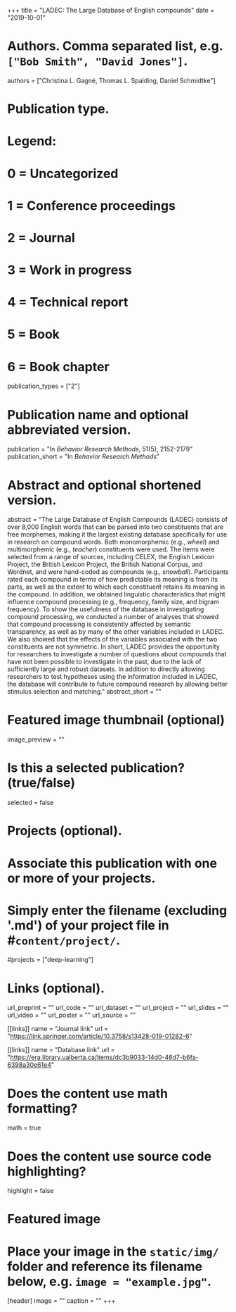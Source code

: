 +++
title = "LADEC: The Large Database of English compounds"
date = "2019-10-01"

# Authors. Comma separated list, e.g. `["Bob Smith", "David Jones"]`.
authors = ["Christina L. Gagné, Thomas L. Spalding, Daniel Schmidtke"]

# Publication type.
# Legend:
# 0 = Uncategorized
# 1 = Conference proceedings
# 2 = Journal
# 3 = Work in progress
# 4 = Technical report
# 5 = Book
# 6 = Book chapter
publication_types = ["2"]

# Publication name and optional abbreviated version.
publication = "In *Behavior Research Methods*, 51(5), 2152-2179"
publication_short = "In *Behavior Research Methods*"

# Abstract and optional shortened version.
abstract = "The Large Database of English Compounds (LADEC) consists of over 8,000 English words that can be parsed into two constituents that are free morphemes, making it the largest existing database specifically for use in research on compound words. Both monomorphemic (e.g., *wheel*) and multimorphemic (e.g., *teacher*) constituents were used. The items were selected from a range of sources, including CELEX, the English Lexicon Project, the British Lexicon Project, the British National Corpus, and Wordnet, and were hand-coded as compounds (e.g., *snowball*). Participants rated each compound in terms of how predictable its meaning is from its parts, as well as the extent to which each constituent retains its meaning in the compound. In addition, we obtained linguistic characteristics that might influence compound processing (e.g., frequency, family size, and bigram frequency). To show the usefulness of the database in investigating compound processing, we conducted a number of analyses that showed that compound processing is consistently affected by semantic transparency, as well as by many of the other variables included in LADEC. We also showed that the effects of the variables associated with the two constituents are not symmetric. In short, LADEC provides the opportunity for researchers to investigate a number of questions about compounds that have not been possible to investigate in the past, due to the lack of sufficiently large and robust datasets. In addition to directly allowing researchers to test hypotheses using the information included in LADEC, the database will contribute to future compound research by allowing better stimulus selection and matching."
abstract_short = ""

# Featured image thumbnail (optional)
image_preview = ""

# Is this a selected publication? (true/false)
selected = false

# Projects (optional).
#   Associate this publication with one or more of your projects.
#   Simply enter the filename (excluding '.md') of your project file in #`content/project/`.
#projects = ["deep-learning"]

# Links (optional). 
url_preprint = ""
url_code = ""
url_dataset = ""
url_project = ""
url_slides = ""
url_video = ""
url_poster = ""
url_source = ""

[[links]]
name = "Journal link"
url = "https://link.springer.com/article/10.3758/s13428-019-01282-6"

[[links]]
name = "Database link"
url = "https://era.library.ualberta.ca/items/dc3b9033-14d0-48d7-b6fa-6398a30e61e4"

# Does the content use math formatting?
math = true

# Does the content use source code highlighting?
highlight = false

# Featured image
# Place your image in the `static/img/` folder and reference its filename below, e.g. `image = "example.jpg"`.
[header]
image = ""
caption = ""
+++
